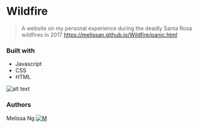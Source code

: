 # Wildfire
> A website on my personal experience during the deadly Santa Rosa wildfires in 2017
> https://melissan.github.io/Wildfire/panic.html

### Built with
* Javascript
* CSS
* HTML

![alt text](https://github.com/MelissaN/Wildfire/master/Screenshot.png)

### Authors
Melissa Ng [![M](https://upload.wikimedia.org/wikipedia/fr/thumb/c/c8/Twitter_Bird.svg/30px-Twitter_Bird.svg.png)](https://twitter.com/MelissaNg__)
